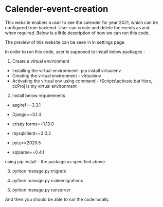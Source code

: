 # Calender-event-creation
This website enables a user to see the calender for year 2021, which can be configured from backend. User can create and delete the events as and when required. Below is a little description of how we can run this code.

The preview of this website can be seen in in settings page. 

In order to run this code, user is supposed to install below packages -
1. Create a virtual environment
- Installing the virtual environment- pip install virtualenv
- Creating the virtual environment - virtualenv <Virtual env name>
- Activating the virtual env using command - <Virtual env name>\Scripts\activate.bat
Here, ccProj is my virtual environment

2. Install below requirements
- asgiref==3.3.1

- Django==3.1.4

- crispy forms==1.10.0

- mysqlclient==2.0.2

- pytz==2020.5

- sqlparse==0.4.1

using pip install – the package as specified above. 

3. python manage.py migrate 

4. python manage.py makemigrations

5. python manage.py runserver 

And then you should be able to run the code locally.
